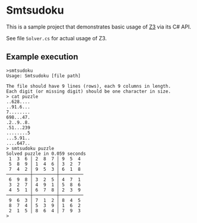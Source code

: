 # Smtsudoku

This is a sample project that demonstrates basic usage of [Z3](https://github.com/Z3Prover/z3) via its C# API.

See file `Solver.cs` for actual usage of Z3.


## Example execution
```
>smtsudoku
Usage: Smtsudoku [file path]

The file should have 9 lines (rows), each 9 columns in length.
Each digit (or missing digit) should be one character in size.
> cat puzzle
..628....
..91.6...
7........
698...47.
.2..9..8.
.51...239
........5
...5.91..
....647..
> smtsudoku puzzle
Solved puzzle in 0.059 seconds
 1  3  6 │ 2  8  7 │ 9  5  4
 5  8  9 │ 1  4  6 │ 3  2  7
 7  4  2 │ 9  5  3 │ 6  1  8
─────────┼─────────┼─────────
 6  9  8 │ 3  2  5 │ 4  7  1
 3  2  7 │ 4  9  1 │ 5  8  6
 4  5  1 │ 6  7  8 │ 2  3  9
─────────┼─────────┼─────────
 9  6  3 │ 7  1  2 │ 8  4  5
 8  7  4 │ 5  3  9 │ 1  6  2
 2  1  5 │ 8  6  4 │ 7  9  3
>
```

